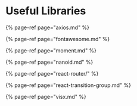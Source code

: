 # Useful Libraries

{% page-ref page="axios.md" %}

{% page-ref page="fontawesome.md" %}

{% page-ref page="moment.md" %}

{% page-ref page="nanoid.md" %}

{% page-ref page="react-router/" %}

{% page-ref page="react-transition-group.md" %}

{% page-ref page="visx.md" %}



